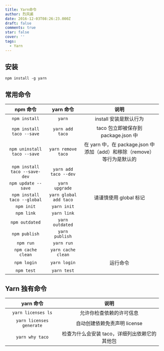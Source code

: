 ```yaml
---
title: Yarn命令
author: 烈风裘
date: 2016-12-03T08:26:23.000Z
draft: false
comments: true
star: false
cover: ''
tags: 
  - Yarn
---
```


## 安装

`npm install -g yarn`

## 常用命令

|           npm 命令            |       yarn 命令        |                                  说明                                   |
| :---------------------------: | :--------------------: | :---------------------------------------------------------------------: |
|         `npm install`         |         `yarn`         |                         install 安装是默认行为                          |
|   `npm install taco --save`   |    `yarn add taco`     |                   taco 包立即被保存到 package.json 中                   |
|  `npm uninstall taco --save`  |   `yarn remove taco`   | 在 yarn 中，在 package.json 中添加（add）和移除（remove）等行为是默认的 |
| `npm install taco --save-dev` | `yarn add taco --dev`  |                                                                         |
|      `npm update --save`      |     `yarn upgrade`     |                                                                         |
|  `npm install taco --global`  | `yarn global add taco` |                         请谨慎使用 global 标记                          |
|          `npm init`           |      `yarn init`       |                                                                         |
|          `npm link`           |      `yarn link`       |                                                                         |
|        `npm outdated`         |    `yarn outdated`     |                                                                         |
|         `npm publish`         |     `yarn publish`     |                                                                         |
|           `npm run`           |       `yarn run`       |                                                                         |
|       `npm cache clean`       |   `yarn cache clean`   |                                                                         |
|          `npm login`          |      `yarn login`      |                                运行命令                                 |
|          `npm test`           |      `yarn test`       |                                                                         |

## Yarn 独有命令

|        yarn 命令         |                     说明                      |
| :----------------------: | :-------------------------------------------: |
|    `yarn licenses ls`    |           允许你检查依赖的许可信息            |
| `yarn licenses generate` |         自动创建依赖免责声明 license          |
|     `yarn why taco`      | 检查为什么会安装 taco，详细列出依赖它的其他包 |
